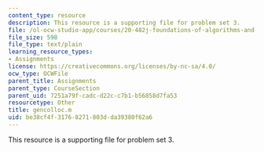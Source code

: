 ```yaml
---
content_type: resource
description: This resource is a supporting file for problem set 3.
file: /ol-ocw-studio-app/courses/20-482j-foundations-of-algorithms-and-computational-techniques-in-systems-biology-spring-2006/be38cf4f31768271803dda39380f62a6_gencolloc.m
file_size: 598
file_type: text/plain
learning_resource_types:
- Assignments
license: https://creativecommons.org/licenses/by-nc-sa/4.0/
ocw_type: OCWFile
parent_title: Assignments
parent_type: CourseSection
parent_uid: 7251a79f-cadc-d22c-c7b1-b56858d7fa53
resourcetype: Other
title: gencolloc.m
uid: be38cf4f-3176-8271-803d-da39380f62a6
---
```

This resource is a supporting file for problem set 3.